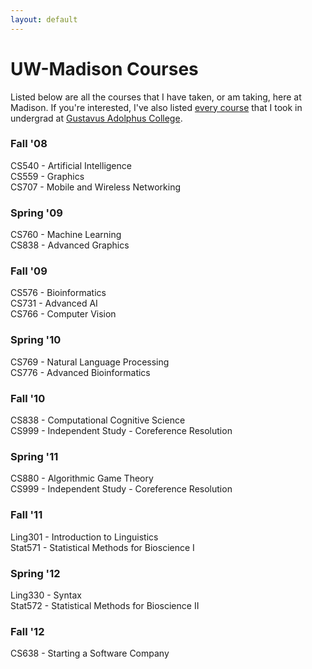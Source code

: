 ```yaml
---
layout: default
---
```


# UW-Madison Courses

Listed below are all the courses that I have taken, or am taking, here at Madison.  If you're interested, I've also listed [every course](/undergradcourses.html) that I took in undergrad at [Gustavus Adolphus College](http://www.gustavus.edu).

### Fall '08
CS540 - Artificial Intelligence  
CS559 - Graphics  
CS707 - Mobile and Wireless Networking  

### Spring '09
CS760 - Machine Learning  
CS838 - Advanced Graphics  

### Fall '09
CS576 - Bioinformatics  
CS731 - Advanced AI  
CS766 - Computer Vision

### Spring '10
CS769 - Natural Language Processing  
CS776 - Advanced Bioinformatics

### Fall '10
CS838 - Computational Cognitive Science  
CS999 - Independent Study - Coreference Resolution

### Spring '11
CS880 - Algorithmic Game Theory  
CS999 - Independent Study - Coreference Resolution

### Fall '11
Ling301 - Introduction to Linguistics  
Stat571 - Statistical Methods for Bioscience I

### Spring '12
Ling330 - Syntax  
Stat572 - Statistical Methods for Bioscience II

### Fall '12
CS638 - Starting a Software Company